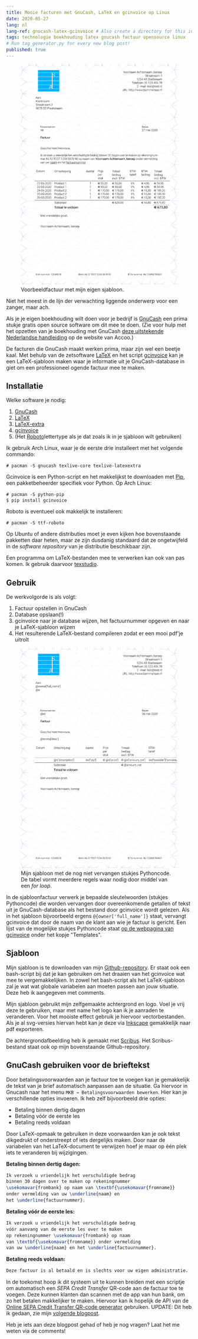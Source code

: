 ```yaml
---
title: Mooie facturen met GnuCash, LaTeX en gcinvoice op Linux
date: 2020-05-27
lang: nl
lang-ref: gnucash-latex-gcinvoice # Also create a directory for this in _data/comments. Throws error otherwise. Add empty file there to propagate on Github as well, then remove again.
tags: technologie boekhouding latex gnucash factuur opensource linux
# Run tag_generator.py for every new blog post!
published: true
---
```


<figure class="fr-ns w-50-ns br3 ma1 ba b--light-gray">
  	<a href="/images/blog/2020/factuur_blogpost.svg">
      <img src="/images/blog/2020/factuur_blogpost.svg" alt="GnuCash_LaTeX_Factuur" class="br3 br--top"></a>
  	<figcaption class="tc">Voorbeeldfactuur met mijn eigen sjabloon.</figcaption>
</figure>

Niet het meest in de lijn der verwachting liggende onderwerp voor een zanger, maar ach.

Als je je eigen boekhouding wilt doen voor je bedrijf is [GnuCash](https://www.gnucash.org/) een prima stukje gratis open source software om dit mee te doen. (Zie voor hulp met het opzetten van je boekhouding met GnuCash [deze uitstekende Nederlandse handleiding](http://www.accoo.nl/handleiding-gnucash/) op de website van Accoo.)

De facturen die GnuCash maakt werken prima, maar zijn wel een beetje kaal. Met behulp van de zetsoftware [LaTeX](https://nl.wikipedia.org/wiki/LaTeX) en het script [gcinvoice](https://bitbucket.org/smoerz/gcinvoice) kan je een LaTeX-sjabloon maken waar je informatie uit je GnuCash-database in giet om een professioneel ogende factuur mee te maken.

## Installatie

Welke software je nodig:

1. [GnuCash](https://www.archlinux.org/packages/community/x86_64/gnucash/)
2. [LaTeX](https://www.archlinux.org/packages/extra/any/texlive-core/)
3. [LaTeX-extra](https://www.archlinux.org/packages/extra/any/texlive-latexextra/)
4. [gcinvoice](https://pypi.org/project/gcinvoice/)
5. (Het [Roboto](https://www.archlinux.org/packages/community/any/ttf-roboto/)lettertype als je dat zoals ik in je sjabloon wilt gebruiken)

Ik gebruik Arch Linux, waar je de eerste drie installeert met het volgende commando:

```console
# pacman -S gnucash texlive-core texlive-latexextra
```

Gcinvoice is een Python-script en het makkelijkst te downloaden met [Pip](https://www.archlinux.org/packages/extra/any/python-pip/), een pakketbeheerder specifiek voor Python. Op Arch Linux:

```console
# pacman -S python-pip
$ pip install gcinvoice
```

Roboto is eventueel ook makkelijk te installeren: 

```console
# pacman -S ttf-roboto
```

Op Ubuntu of andere distributies moet je even kijken hoe bovenstaande pakketten daar heten, maar ze zijn dusdanig standaard dat ze ongetwijfeld in de *software repository* van je distributie beschikbaar zijn.

Een programma om LaTeX-bestanden mee te verwerken kan ook van pas komen. Ik gebruik daarvoor [texstudio](https://www.archlinux.org/packages/community/x86_64/texstudio/).

## Gebruik

De werkvolgorde is als volgt:

1. Factuur opstellen in GnuCash
2. Database opslaan(!)
3. gcinvoice naar je database wijzen, het factuurnummer opgeven en naar je LaTeX-sjabloon wijzen
4. Het resulterende LaTeX-bestand compileren zodat er een mooi pdf'je uitrolt

<figure class="fr-ns w-50-ns br3 ma1 ba b--light-gray">
  	<a href="/images/blog/2020/template_blogpost_bammerlaan.svg">
      <img src="/images/blog/2020/template_blogpost_bammerlaan.svg" alt="GnuCash_LaTeX_Factuur" class="br3 br--top"></a>
  	<figcaption class="tc">Mijn sjabloon met de nog niet vervangen stukjes Pythoncode. De tabel vormt meerdere regels waar nodig door middel van een <i>for loop</i>.</figcaption>
</figure>

In de sjabloonfactuur verwerk je bepaalde sleutelwoorden (stukjes Pythoncode) die worden vervangen door overeenkomende getallen of tekst uit je GnuCash-database als het bestand door gcinvoice wordt gelezen. Als in het sjabloon bijvoorbeeld ergens `@{owner['full_name']}` staat, vervangt gcinvoice dat door de naam van de klant aan wie je factuur is gericht. Een lijst van de mogelijke stukjes Pythoncode staat [op de webpagina van gcinvoice](https://pypi.org/project/gcinvoice/) onder het kopje "Templates".

## Sjabloon

Mijn sjabloon is te downloaden van mijn [Github-repository](https://github.com/bammerlaan/template_blogpost_bammerlaan). Er staat ook een bash-script bij dat je kan gebruiken om het draaien van het gcinvoice wat mee te vergemakkelijken. In zowel het bash-script als het LaTeX-sjabloon zal je wat wat globale variabelen aan moeten passen aan jouw situatie. Deze heb ik aangegeven met comments.

Mijn sjabloon gebruikt mijn zelfgemaakte achtergrond en logo. Voel je vrij deze te gebruiken, maar met name het logo kan ik je aanraden te veranderen. Voor het mooiste effect gebruik je hiervoor vectorbestanden. Als je al svg-versies hiervan hebt kan je deze via [Inkscape](https://inkscape.org/) gemakkelijk naar pdf exporteren.

De achtergrondafbeelding heb ik gemaakt met [Scribus](https://www.scribus.net/). Het Scribus-bestand staat ook op mijn bovenstaande Github-repository.

## GnuCash gebruiken voor de brieftekst

Door betalingsvoorwaarden aan je factuur toe te voegen kan je gemakkelijk de tekst van je brief automatisch aanpassen aan de situatie. Ga hiervoor in Gnucash naar het menu `MKB → Betalingsvoorwaarden bewerken`. Hier kan je verschillende opties invoeren. Ik heb zelf bijvoorbeeld drie opties: 
- Betaling binnen dertig dagen
- Betaling vóór de eerste les
- Betaling reeds voldaan

Door LaTeX-opmaak te gebruiken in deze voorwaarden kan je ook tekst dikgedrukt of onderstreept of iets dergelijks maken. Door naar de variabelen van het LaTeX-document te verwijzen hoef je maar op één plek iets te veranderen bij wijzigingen.

**Betaling binnen dertig dagen:**
```latex
Ik verzoek u vriendelijk het verschuldigde bedrag
binnen 30 dagen over te maken op rekeningnummer
\usekomavar{frombank} op naam van \textbf{\usekomavar{fromname}}
onder vermelding van uw \underline{naam} en
het \underline{factuurnummer}.
```
**Betaling vóór de eerste les:**
```latex
Ik verzoek u vriendelijk het verschuldigde bedrag
vóór aanvang van de eerste les over te maken
op rekeningnummer \usekomavar{frombank} op naam 
van \textbf{\usekomavar{fromname}} onder vermelding
van uw \underline{naam} en het \underline{factuurnummer}.
```
**Betaling reeds voldaan:**
```latex
Deze factuur is al betaald en is slechts voor uw eigen administratie.
```

In de toekomst hoop ik dit systeem uit te kunnen breiden met een scriptje om automatisch een *SEPA Credit Transfer* QR-code aan de factuur toe te voegen. Deze kunnen klanten dan scannen met de app van hun bank, om zo het betalen makkelijker te maken. Hiervoor kan ik hopelijk de API van de [Online SEPA Credit Transfer QR-code generator](https://epc-qr.eu/) gebruiken. UPDATE: Dit heb ik gedaan, zie mijn [volgende blogpost](https://bammerlaan.nl/posts/Automatische-QR-codes-gcinvoice-GnuCash-facturen).

Heb je iets aan deze blogpost gehad of heb je nog vragen? Laat het me weten via de comments!